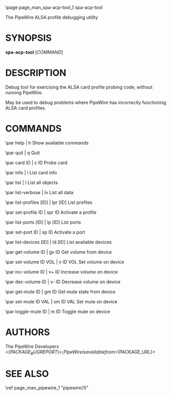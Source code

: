 \page page_man_spa-acp-tool_1 spa-acp-tool

The PipeWire ALSA profile debugging utility

# SYNOPSIS

**spa-acp-tool** \[*COMMAND*\]

# DESCRIPTION

Debug tool for exercising the ALSA card profile probing code, without
running PipeWire.

May be used to debug problems where PipeWire has incorrectly
functioning ALSA card profiles.

# COMMANDS

\par help | h
Show available commands

\par quit | q
Quit

\par card ID | c ID
Probe card

\par info | i
List card info

\par list | l
List all objects

\par list-verbose | lv
List all data

\par list-profiles [ID] | lpr [ID]
List profiles

\par set-profile ID | spr ID
Activate a profile

\par list-ports [ID] | lp [ID]
List ports

\par set-port ID | sp ID
Activate a port

\par list-devices [ID] | ld [ID]
List available devices

\par get-volume ID | gv ID
Get volume from device

\par set-volume ID VOL | v ID VOL
Set volume on device

\par inc-volume ID | v+ ID
Increase volume on device

\par dec-volume ID | v- ID
Decrease volume on device

\par get-mute ID | gm ID
Get mute state from device

\par set-mute ID VAL | sm ID VAL
Set mute on device

\par toggle-mute ID  | m ID
Toggle mute on device

# AUTHORS

The PipeWire Developers <$(PACKAGE_BUGREPORT)>;
PipeWire is available from <$(PACKAGE_URL)>

# SEE ALSO

\ref page_man_pipewire_1 "pipewire(1)"
